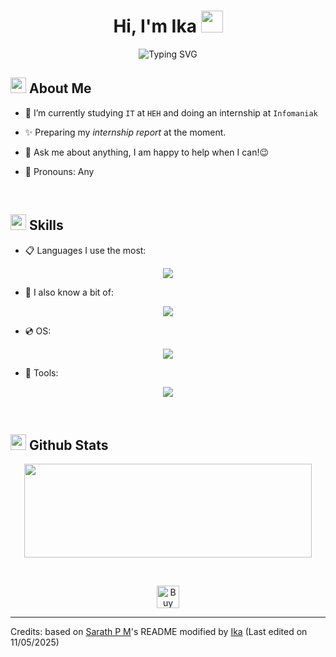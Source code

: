 <h1 align="center">Hi, I'm Ika <img src="https://media.giphy.com/media/hvRJCLFzcasrR4ia7z/giphy.gif" width="35"></h1>

<div align="center">
  
![Typing SVG](https://readme-typing-svg.herokuapp.com?font=ROBOT&size=25&color=39FF14&background=000000&center=true&vCenter=true&width=490&lines=%3E+Welcome+to+my+GitHub+profile...!)

</div>

## <img src="https://c.tenor.com/NCRHhqkXrJYAAAAi/programmers-go-internet.gif" width="25">  <b>About Me</b>

- 🔭 I’m currently studying `IT` at `HEH` and doing an internship at `Infomaniak`

- ✨ Preparing my *internship report* at the moment.

- 💬 Ask me about anything, I am happy to help when I can!😉

- 🌹 Pronouns: Any

<br>

## <img src="https://media2.giphy.com/media/QssGEmpkyEOhBCb7e1/giphy.gif?cid=ecf05e47a0n3gi1bfqntqmob8g9aid1oyj2wr3ds3mg700bl&rid=giphy.gif" width ="25"><b> Skills</b>

<p align="center">

- 📋 Languages I use the most:
  
<p align="center">
  <a href="https://youtu.be/dQw4w9WgXcQ">
    <img src="https://skillicons.dev/icons?i=py,html,css,md,bash" />
  </a>
</p>

- 📙 I also know a bit of:
  
<p align="center">
  <a href="https://youtu.be/dQw4w9WgXcQ">
    <img src="https://skillicons.dev/icons?i=powershell,c,cpp,rust,php,mysql,sqlite,js,jquery,react,bootstrap,fastapi&perline=5" />
  </a>
</p>
    
- 💿 OS:

<p align="center">
  <a href="https://youtu.be/dQw4w9WgXcQ">
    <img src="https://skillicons.dev/icons?i=docker,linux,redhat,ubuntu,debian,raspberrypi,windows,arduino&perline=5" />
  </a>
</p>

- 🔧 Tools:

<p align="center">
  <a href="https://youtu.be/dQw4w9WgXcQ">
    <img src="https://skillicons.dev/icons?i=vscode,git,github,gitlab,autocad,obsidian,postman,unity,vim,vite,aws,ansible,terraform&perline=5" />
  </a>
</p>


<br> 

## <img src="https://media.giphy.com/media/iY8CRBdQXODJSCERIr/giphy.gif" width="25"> <b>Github Stats</b>

<p align="center"><img width="460" height="150" src="https://github-readme-stats.vercel.app/api?username=Ika-02&theme=tokyonight&show_icons=true/460/300"></p>

<br>
  
<p align="center">
  <a href='https://ko-fi.com/D1D2K5CZ6' target='_blank'><img height='36' style='border:0px;height:36px;' src='https://storage.ko-fi.com/cdn/kofi4.png?v=3' border='0' alt='Buy Me a Coffee at ko-fi.com' /></a>
</p>
  
-----
Credits: based on [Sarath P M](https://github.com/sarath-pm)'s README modified by [Ika](https://github.com/Ika-02)
 (Last edited on 11/05/2025)
